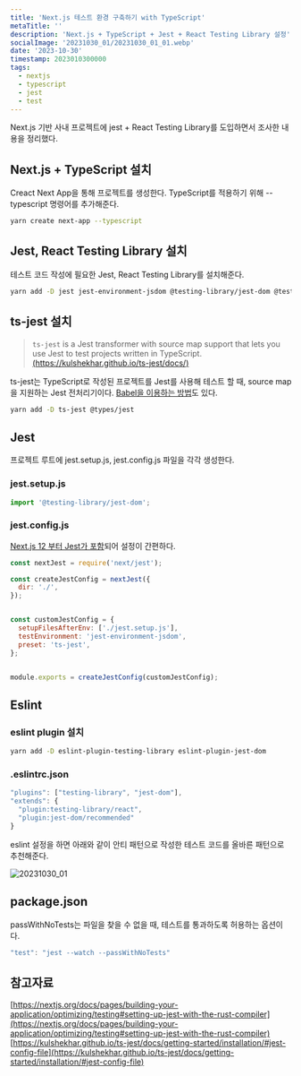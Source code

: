 ```yaml
---
title: 'Next.js 테스트 환경 구축하기 with TypeScript'
metaTitle: ''
description: 'Next.js + TypeScript + Jest + React Testing Library 설정'
socialImage: '20231030_01/20231030_01_01.webp'
date: '2023-10-30'
timestamp: 2023010300000
tags:
  - nextjs
  - typescript
  - jest
  - test
---
```


Next.js 기반 사내 프로젝트에 jest + React Testing Library를 도입하면서 조사한 내용을 정리했다.
## Next.js + TypeScript 설치

Creact Next App을 통해 프로젝트를 생성한다. TypeScript를 적용하기 위해 --typescript 명령어를 추가해준다.
```bash
yarn create next-app --typescript

```

## Jest, React Testing Library 설치

테스트 코드 작성에 필요한 Jest, React Testing Library를 설치해준다.
```bash
yarn add -D jest jest-environment-jsdom @testing-library/jest-dom @testing-library/react @testing-library/user-event
```

## ts-jest 설치

>`ts-jest` is a Jest transformer with source map support that lets you use Jest to test projects written in TypeScript.   [(https://kulshekhar.github.io/ts-jest/docs/)](https://kulshekhar.github.io/ts-jest/docs/)

ts-jest는 TypeScript로 작성된 프로젝트를 Jest를 사용해 테스트 할 때, source map을 지원하는 Jest 전처리기이다. [Babel을 이용하는 방법](https://jestjs.io/docs/getting-started#using-babel)도 있다.

```bash
yarn add -D ts-jest @types/jest
```

## Jest

프로젝트 루트에 jest.setup.js, jest.config.js 파일을 각각 생성한다.

### jest.setup.js
```typescript
import '@testing-library/jest-dom';
```

### jest.config.js
[Next.js 12 부터 Jest가 포함](https://nextjs.org/blog/next-12-1#zero-configuration-jest-plugin)되어 설정이 간편하다.

```javascript
const nextJest = require('next/jest');

const createJestConfig = nextJest({
  dir: './',
});


const customJestConfig = {
  setupFilesAfterEnv: ['./jest.setup.js'],
  testEnvironment: 'jest-environment-jsdom',
  preset: 'ts-jest',
};


module.exports = createJestConfig(customJestConfig);
```

## Eslint

### eslint plugin 설치
```bash
yarn add -D eslint-plugin-testing-library eslint-plugin-jest-dom
```

### .eslintrc.json
```typescript
"plugins": ["testing-library", "jest-dom"],
"extends": {
  "plugin:testing-library/react",
  "plugin:jest-dom/recommended"
}
```

eslint 설정을 하면 아래와 같이 안티 패턴으로 작성한 테스트 코드를 올바른 패턴으로 추천해준다.

![20231030_01](https://hfjaydlcifnsisqntesa.supabase.co/storage/v1/object/public/se9round-images/20231030_01/20231030_01_02.webp)


## package.json

passWithNoTests는 파일을 찾을 수 없을 때, 테스트를 통과하도록 허용하는 옵션이다.
```typescript
"test": "jest --watch --passWithNoTests"

```


## 참고자료
[https://nextjs.org/docs/pages/building-your-application/optimizing/testing#setting-up-jest-with-the-rust-compiler](https://nextjs.org/docs/pages/building-your-application/optimizing/testing#setting-up-jest-with-the-rust-compiler)  
[https://kulshekhar.github.io/ts-jest/docs/getting-started/installation/#jest-config-file](https://kulshekhar.github.io/ts-jest/docs/getting-started/installation/#jest-config-file)